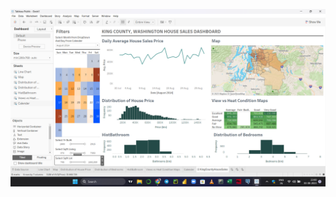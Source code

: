 ![image](https://github.com/Hemanth050/HouseSales/blob/799515250fe670aba6b019791f9b9985bb21585f/Screenshot%20(134).png)
